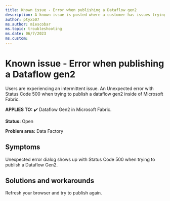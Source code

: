 ```yaml
---
title: Known issue - Error when publishing a Dataflow gen2
description: A known issue is posted where a customer has issues trying to publish a dataflow gen2 inside of Microsoft Fabric.
author: ptyx507
ms.author: miescobar
ms.topic: troubleshooting  
ms.date: 06/7/2023
ms.custom: 
---
```


# Known issue - Error when publishing a Dataflow gen2

Users are experiencing an intermittent issue. An Unexpected error with Status Code 500 when trying to publish a dataflow gen2 inside of Microsoft Fabric.

**APPLIES TO:** ✔️ Dataflow Gen2 in Microsoft Fabric.

**Status:** Open

**Problem area:** Data Factory

## Symptoms

Unexpected error dialog shows up with Status Code 500 when trying to publish a Dataflow Gen2.

## Solutions and workarounds

Refresh your browser and try to publish again.